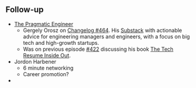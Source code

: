 ## Follow-up

 - [The Pragmatic Engineer](https://blog.pragmaticengineer.com/)
   - Gergely Orosz on [Changelog #464](https://changelog.com/podcast/464). His [Substack](https://newsletter.pragmaticengineer.com) with actionable advice for engineering managers and engineers, with a focus on big tech and high-growth startups.
   - Was on previous episode [#422](https://changelog.com/podcast/422) discussing his book [The Tech Resume Inside Out](https://thetechresume.com/).
  - Jordon Harbener
	  - 6 minute networking
	  - Career promotion?
  - 

<!--stackedit_data:
eyJoaXN0b3J5IjpbLTY2MTE3MDUzNyw5MDQ3NzYwMDhdfQ==
-->